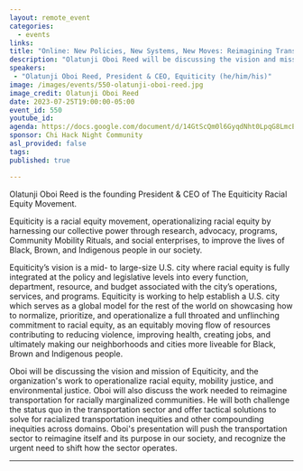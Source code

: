 ```yaml
---
layout: remote_event
categories:
  - events
links: 
title: "Online: New Policies, New Systems, New Moves: Reimagining Transportation for Racially Marginalized Communities"
description: "Olatunji Oboi Reed will be discussing the vision and mission of Equiticity, and the organization's work to operationalize racial equity, mobility justice, and environmental justice. Oboi will also discuss the work needed to reimagine transportation for racially marginalized communities. He will both challenge the status quo in  the transportation sector and offer tactical solutions to solve for racialized transportation inequities and other compounding inequities across domains. Oboi's presentation will push the transportation sector to reimagine itself and its purpose in our society, and recognize the urgent need to shift how the sector operates."
speakers:
 - "Olatunji Oboi Reed, President & CEO, Equiticity (he/him/his)"
image: /images/events/550-olatunji-oboi-reed.jpg
image_credit: Olatunji Oboi Reed
date: 2023-07-25T19:00:00-05:00
event_id: 550
youtube_id: 
agenda: https://docs.google.com/document/d/14GtScQm0l6GyqdNht0LpqG8LmcEF7i3COjNJ06PaTj8/edit#
sponsor: Chi Hack Night Community
asl_provided: false
tags: 
published: true

---
```

Olatunji Oboi Reed is the founding President & CEO of The Equiticity Racial Equity Movement. 

Equiticity is a racial equity movement, operationalizing racial equity by harnessing our collective power through research, advocacy, programs, Community Mobility Rituals, and social enterprises, to improve the lives of Black, Brown, and Indigenous people in our society.

Equiticity’s vision is a mid- to large-size U.S. city where racial equity is fully integrated at the policy and legislative levels into every function, department, resource, and budget associated with the city’s operations, services, and programs. Equiticity is working to help establish a U.S. city which serves as a global model for the rest of the world on showcasing how to normalize, prioritize, and operationalize a full throated and unflinching commitment to racial equity, as an equitably moving flow of resources contributing to reducing violence, improving health, creating jobs, and ultimately making our neighborhoods and cities more liveable for Black, Brown and Indigenous people.

Oboi will be discussing the vision and mission of Equiticity, and the organization's work to operationalize racial equity, mobility justice, and environmental justice. Oboi will also discuss the work needed to reimagine transportation for racially marginalized communities. He will both challenge the status quo in the transportation sector and offer tactical solutions to solve for racialized transportation inequities and other compounding inequities across domains. Oboi's presentation will push the transportation sector to reimagine itself and its purpose in our society, and recognize the urgent need to shift how the sector operates. 

---
